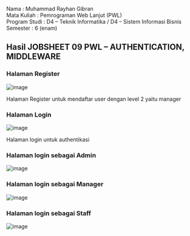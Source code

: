 Nama : Muhammad Rayhan Gibran <br>
Mata Kuliah : Pemrograman Web Lanjut (PWL) <br>
Program Studi : D4 – Teknik Informatika / D4 – Sistem Informasi Bisnis <br>
Semester : 6 (enam)  <br>

## Hasil JOBSHEET 09 PWL – AUTHENTICATION, MIDDLEWARE

### Halaman Register </br>
![image](https://github.com/gbrn7/PWL_2024/assets/127575934/e8f09ba5-1237-4121-bcd7-34f956a79e24)
<p>Halaman Register untuk mendaftar user dengan level 2 yaitu manager</p>

### Halaman Login </br>
![image](https://github.com/gbrn7/PWL_2024/assets/127575934/694ee23b-3ea1-4693-aea7-b0dca63892b8)
<p>Halaman login untuk authentikasi</p>

### Halaman login sebagai Admin </br>
![image](https://github.com/gbrn7/PWL_2024/assets/127575934/0a74c1cf-aaea-42fb-a155-b380915ff4a9)

### Halaman login sebagai Manager </br>
![image](https://github.com/gbrn7/PWL_2024/assets/127575934/b544e553-5bb7-45cf-bb7a-ae34d114a3d4)

### Halaman login sebagai Staff
![image](https://github.com/gbrn7/PWL_2024/assets/127575934/4177c819-9a0c-4e19-ba2b-9eaaeae50a88)









    




